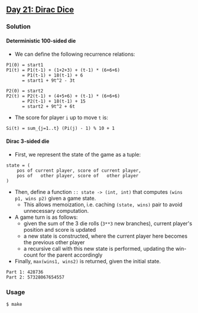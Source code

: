 ## [Day 21: Dirac Dice](https://adventofcode.com/2021/day/21)

### Solution

#### Deterministic 100-sided die
- We can define the following recurrence relations:
```
P1(0) = start1
P1(t) = P1(t-1) + (1+2+3) + (t-1) * (6+6+6)
      = P1(t-1) + 18(t-1) + 6
      = start1 + 9t^2 - 3t

P2(0) = start2
P2(t) = P2(t-1) + (4+5+6) + (t-1) * (6+6+6)
      = P2(t-1) + 18(t-1) + 15
      = start2 + 9t^2 + 6t
```
- The score for player `i` up to move `t` is:
```
Si(t) = sum_{j=1..t} (Pi(j) - 1) % 10 + 1
```

#### Dirac 3-sided die
- First, we represent the state of the game as a tuple:
```
state = (
    pos of current player, score of current player,
    pos of   other player, score of   other player
)
```
- Then, define a function `:: state -> (int, int)` that computes `(wins p1, wins p2)` given a game state.
  - This allows memoization, i.e. caching `(state, wins)` pair to avoid unnecessary computation.
- A game turn is as follows:
  - given the sum of the 3 die rolls (`3**3` new branches), current player's position and score is updated
  - a new state is constructed, where the current player here becomes the previous other player
  - a recursive call with this new state is performed, updating the win-count for the parent accordingly
- Finally, `max(wins1, wins2)` is returned, given the initial state.

```
Part 1: 428736
Part 2: 57328067654557
```

### Usage
```
$ make
```
